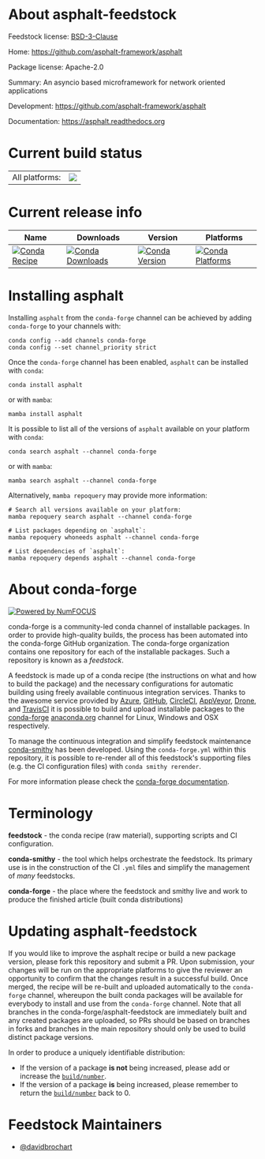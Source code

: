 About asphalt-feedstock
=======================

Feedstock license: [BSD-3-Clause](https://github.com/conda-forge/asphalt-feedstock/blob/main/LICENSE.txt)

Home: https://github.com/asphalt-framework/asphalt

Package license: Apache-2.0

Summary: An asyncio based microframework for network oriented applications

Development: https://github.com/asphalt-framework/asphalt

Documentation: https://asphalt.readthedocs.org

Current build status
====================


<table><tr><td>All platforms:</td>
    <td>
      <a href="https://dev.azure.com/conda-forge/feedstock-builds/_build/latest?definitionId=18794&branchName=main">
        <img src="https://dev.azure.com/conda-forge/feedstock-builds/_apis/build/status/asphalt-feedstock?branchName=main">
      </a>
    </td>
  </tr>
</table>

Current release info
====================

| Name | Downloads | Version | Platforms |
| --- | --- | --- | --- |
| [![Conda Recipe](https://img.shields.io/badge/recipe-asphalt-green.svg)](https://anaconda.org/conda-forge/asphalt) | [![Conda Downloads](https://img.shields.io/conda/dn/conda-forge/asphalt.svg)](https://anaconda.org/conda-forge/asphalt) | [![Conda Version](https://img.shields.io/conda/vn/conda-forge/asphalt.svg)](https://anaconda.org/conda-forge/asphalt) | [![Conda Platforms](https://img.shields.io/conda/pn/conda-forge/asphalt.svg)](https://anaconda.org/conda-forge/asphalt) |

Installing asphalt
==================

Installing `asphalt` from the `conda-forge` channel can be achieved by adding `conda-forge` to your channels with:

```
conda config --add channels conda-forge
conda config --set channel_priority strict
```

Once the `conda-forge` channel has been enabled, `asphalt` can be installed with `conda`:

```
conda install asphalt
```

or with `mamba`:

```
mamba install asphalt
```

It is possible to list all of the versions of `asphalt` available on your platform with `conda`:

```
conda search asphalt --channel conda-forge
```

or with `mamba`:

```
mamba search asphalt --channel conda-forge
```

Alternatively, `mamba repoquery` may provide more information:

```
# Search all versions available on your platform:
mamba repoquery search asphalt --channel conda-forge

# List packages depending on `asphalt`:
mamba repoquery whoneeds asphalt --channel conda-forge

# List dependencies of `asphalt`:
mamba repoquery depends asphalt --channel conda-forge
```


About conda-forge
=================

[![Powered by
NumFOCUS](https://img.shields.io/badge/powered%20by-NumFOCUS-orange.svg?style=flat&colorA=E1523D&colorB=007D8A)](https://numfocus.org)

conda-forge is a community-led conda channel of installable packages.
In order to provide high-quality builds, the process has been automated into the
conda-forge GitHub organization. The conda-forge organization contains one repository
for each of the installable packages. Such a repository is known as a *feedstock*.

A feedstock is made up of a conda recipe (the instructions on what and how to build
the package) and the necessary configurations for automatic building using freely
available continuous integration services. Thanks to the awesome service provided by
[Azure](https://azure.microsoft.com/en-us/services/devops/), [GitHub](https://github.com/),
[CircleCI](https://circleci.com/), [AppVeyor](https://www.appveyor.com/),
[Drone](https://cloud.drone.io/welcome), and [TravisCI](https://travis-ci.com/)
it is possible to build and upload installable packages to the
[conda-forge](https://anaconda.org/conda-forge) [anaconda.org](https://anaconda.org/)
channel for Linux, Windows and OSX respectively.

To manage the continuous integration and simplify feedstock maintenance
[conda-smithy](https://github.com/conda-forge/conda-smithy) has been developed.
Using the ``conda-forge.yml`` within this repository, it is possible to re-render all of
this feedstock's supporting files (e.g. the CI configuration files) with ``conda smithy rerender``.

For more information please check the [conda-forge documentation](https://conda-forge.org/docs/).

Terminology
===========

**feedstock** - the conda recipe (raw material), supporting scripts and CI configuration.

**conda-smithy** - the tool which helps orchestrate the feedstock.
                   Its primary use is in the construction of the CI ``.yml`` files
                   and simplify the management of *many* feedstocks.

**conda-forge** - the place where the feedstock and smithy live and work to
                  produce the finished article (built conda distributions)


Updating asphalt-feedstock
==========================

If you would like to improve the asphalt recipe or build a new
package version, please fork this repository and submit a PR. Upon submission,
your changes will be run on the appropriate platforms to give the reviewer an
opportunity to confirm that the changes result in a successful build. Once
merged, the recipe will be re-built and uploaded automatically to the
`conda-forge` channel, whereupon the built conda packages will be available for
everybody to install and use from the `conda-forge` channel.
Note that all branches in the conda-forge/asphalt-feedstock are
immediately built and any created packages are uploaded, so PRs should be based
on branches in forks and branches in the main repository should only be used to
build distinct package versions.

In order to produce a uniquely identifiable distribution:
 * If the version of a package **is not** being increased, please add or increase
   the [``build/number``](https://docs.conda.io/projects/conda-build/en/latest/resources/define-metadata.html#build-number-and-string).
 * If the version of a package **is** being increased, please remember to return
   the [``build/number``](https://docs.conda.io/projects/conda-build/en/latest/resources/define-metadata.html#build-number-and-string)
   back to 0.

Feedstock Maintainers
=====================

* [@davidbrochart](https://github.com/davidbrochart/)

